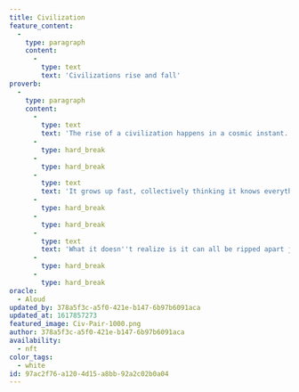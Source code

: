 ```yaml
---
title: Civilization
feature_content:
  -
    type: paragraph
    content:
      -
        type: text
        text: 'Civilizations rise and fall'
proverb:
  -
    type: paragraph
    content:
      -
        type: text
        text: 'The rise of a civilization happens in a cosmic instant. '
      -
        type: hard_break
      -
        type: hard_break
      -
        type: text
        text: 'It grows up fast, collectively thinking it knows everything.'
      -
        type: hard_break
      -
        type: hard_break
      -
        type: text
        text: 'What it doesn''t realize is it can all be ripped apart just as quickly.'
      -
        type: hard_break
      -
        type: hard_break
oracle:
  - Aloud
updated_by: 378a5f3c-a5f0-421e-b147-6b97b6091aca
updated_at: 1617857273
featured_image: Civ-Pair-1000.png
author: 378a5f3c-a5f0-421e-b147-6b97b6091aca
availability:
  - nft
color_tags:
  - white
id: 97ac2f76-a120-4d15-a8bb-92a2c02b0a04
---
```

